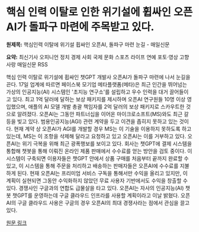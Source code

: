 # 핵심 인력 이탈로 인한 위기설에 휩싸인 오픈AI가 돌파구 마련에 주목받고 있다.

**원제목:** 핵심인력 이탈에 위기설 휩싸인 오픈AI, 돌파구 마련 눈길 - 매일신문

**요약:** 최신기사
오피니언
정치
경제
사회
국제
문화
스포츠
라이프
연예
포토·영상
고향사랑
매일신문 RSS

핵심 인력 이탈로 위기설에 휩싸인 챗GPT 개발사 오픈AI가 돌파구 마련에 나서 눈길을 끈다. 17일 업계에 따르면 페이스북 모기업 메타플랫폼(메타)은 최근 인간을 뛰어넘는 가상의 인공지능(AI) 시스템인 '초지능 연구소'를 설립하고 우수 인력을 대거 끌어들이고 있다. 최고 1억 달러에 달하는 보상 패키지를 제시하며 오픈AI 연구원들 10명 이상 영입했으며, 애플의 AI 모델 개발 총괄 책임자를 2억 달러의 보상 패키지로 스카우트한 것으로 알려졌다. 오픈AI는 그동안 파트너십을 이어온 마이크로소프트(MS)와도 최근 갈등을 빚고 있다. 범용인공지능(AGI) 관련 계약을 두고 이견을 좁히지 못하고 있는 것이다. 현재 계약 상 오픈AI가 AGI를 개발할 경우 MS는 이 기술을 이용하지 못하도록 하고 있는데, MS는 이 조항을 삭제해 달라고 요청하고 있고 오픈AI는 이를 거부하고 있다. 오픈AI는 위기 극복을 위해 최근 광폭행보를 보이고 있다. 회사는 챗GPT에 결제 시스템을 통합해 챗봇을 통해 이뤄진 온라인 제품 판매에서 수수료를 얻는 방안을 검토 중이다. 이 시스템이 구축되면 이용자들은 챗GPT 안에서 상품 구매를 처음부터 끝까지 완료할 수 있고, 이 시스템을 통해 주문을 처리하고 배송하는 판매자들은 오픈AI에 수수료를 지불하게 된다. 현재 오픈AI는 프리미엄 서비스 구독을 통해서만 수익을 올리고 있지만, 이 계획이 실현되면 그동안 수익화하지 않았던 무료 사용자 기반에서도 수익을 창출할 수 있다. 경쟁사인 구글과의 연합도 급물살을 타고 있다. 오픈AI는 자사의 인공지능(AI) 챗봇 챗GPT를 운영하는데 구글 클라우드 인프라를 사용할 계획이라고 이날 밝혔다. 오픈AI의 구글 클라우드 사용은 구글의 경우 오픈AI의 최대 경쟁사라는 점에서 관심을 끌고 있다.

[원문 링크](https://www.imaeil.com/page/view/2025071714221929318)
